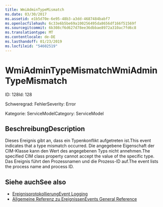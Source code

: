 ```yaml
---
title: WmiAdminTypeMismatch
ms.date: 03/30/2017
ms.assetid: e1b5d70e-6e95-48b3-a3dd-4687484babf7
ms.openlocfilehash: 6c33e6b5be69a100256495da8656df166f51569f
ms.sourcegitcommit: 6b308cf6d627d78ee36dbbae8972a310ac7fd6c8
ms.translationtype: MT
ms.contentlocale: de-DE
ms.lasthandoff: 01/23/2019
ms.locfileid: "54602519"
---
```

# <a name="wmiadmintypemismatch"></a><span data-ttu-id="6fc06-102">WmiAdminTypeMismatch</span><span class="sxs-lookup"><span data-stu-id="6fc06-102">WmiAdminTypeMismatch</span></span>
<span data-ttu-id="6fc06-103">ID: 128</span><span class="sxs-lookup"><span data-stu-id="6fc06-103">Id: 128</span></span>  
  
 <span data-ttu-id="6fc06-104">Schweregrad: Fehler</span><span class="sxs-lookup"><span data-stu-id="6fc06-104">Severity: Error</span></span>  
  
 <span data-ttu-id="6fc06-105">Kategorie: ServiceModel</span><span class="sxs-lookup"><span data-stu-id="6fc06-105">Category: ServiceModel</span></span>  
  
## <a name="description"></a><span data-ttu-id="6fc06-106">Beschreibung</span><span class="sxs-lookup"><span data-stu-id="6fc06-106">Description</span></span>  
 <span data-ttu-id="6fc06-107">Dieses Ereignis gibt an, dass ein Typenkonflikt aufgetreten ist.</span><span class="sxs-lookup"><span data-stu-id="6fc06-107">This event indicates that a type mismatch occurred.</span></span> <span data-ttu-id="6fc06-108">Die angegebene Eigenschaft der CIM-Klasse kann den Wert des angegebenen Typs nicht annehmen.</span><span class="sxs-lookup"><span data-stu-id="6fc06-108">The specified CIM class property cannot accept the value of the specific type.</span></span> <span data-ttu-id="6fc06-109">Das Ereignis führt den Prozessnamen und die Prozess-ID auf.</span><span class="sxs-lookup"><span data-stu-id="6fc06-109">The event lists the process name and process ID.</span></span>  
  
## <a name="see-also"></a><span data-ttu-id="6fc06-110">Siehe auch</span><span class="sxs-lookup"><span data-stu-id="6fc06-110">See also</span></span>
- [<span data-ttu-id="6fc06-111">Ereignisprotokollierung</span><span class="sxs-lookup"><span data-stu-id="6fc06-111">Event Logging</span></span>](../../../../../docs/framework/wcf/diagnostics/event-logging/index.md)
- [<span data-ttu-id="6fc06-112">Allgemeine Referenz zu Ereignissen</span><span class="sxs-lookup"><span data-stu-id="6fc06-112">Events General Reference</span></span>](../../../../../docs/framework/wcf/diagnostics/event-logging/events-general-reference.md)

